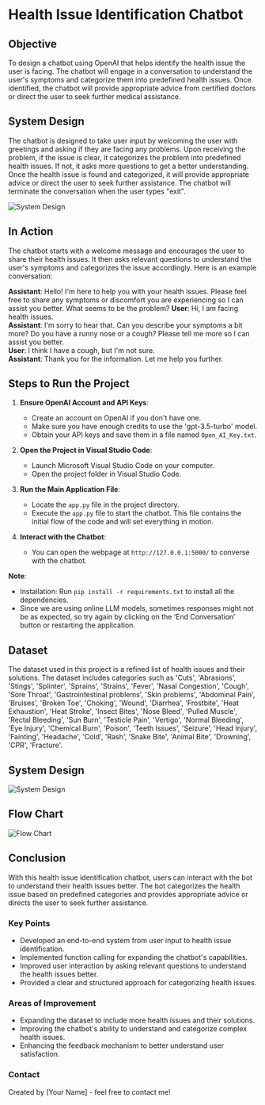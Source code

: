 # Health Issue Identification Chatbot

## Objective
To design a chatbot using OpenAI that helps identify the health issue the user is facing. The chatbot will engage in a conversation to understand the user's symptoms and categorize them into predefined health issues. Once identified, the chatbot will provide appropriate advice from certified doctors or direct the user to seek further medical assistance.

## System Design
The chatbot is designed to take user input by welcoming the user with greetings and asking if they are facing any problems. Upon receiving the problem, if the issue is clear, it categorizes the problem into predefined health issues. If not, it asks more questions to get a better understanding. Once the health issue is found and categorized, it will provide appropriate advice or direct the user to seek further assistance. The chatbot will terminate the conversation when the user types "exit".

![System Design](path_to_system_design_image)

## In Action
The chatbot starts with a welcome message and encourages the user to share their health issues. It then asks relevant questions to understand the user's symptoms and categorizes the issue accordingly. Here is an example conversation:

**Assistant**: Hello! I'm here to help you with your health issues. Please feel free to share any symptoms or discomfort you are experiencing so I can assist you better. What seems to be the problem?
**User**: Hi, I am facing health issues.  
**Assistant**: I'm sorry to hear that. Can you describe your symptoms a bit more? Do you have a runny nose or a cough? Please tell me more so I can assist you better.  
**User**: I think I have a cough, but I'm not sure.  
**Assistant**: Thank you for the information. Let me help you further.

## Steps to Run the Project
1. **Ensure OpenAI Account and API Keys**:
   - Create an account on OpenAI if you don't have one.
   - Make sure you have enough credits to use the 'gpt-3.5-turbo' model.
   - Obtain your API keys and save them in a file named `Open_AI_Key.txt`.

2. **Open the Project in Visual Studio Code**:
   - Launch Microsoft Visual Studio Code on your computer.
   - Open the project folder in Visual Studio Code.

3. **Run the Main Application File**:
   - Locate the `app.py` file in the project directory.
   - Execute the `app.py` file to start the chatbot. This file contains the initial flow of the code and will set everything in motion.

4. **Interact with the Chatbot**:
   - You can open the webpage at `http://127.0.0.1:5000/` to converse with the chatbot.

**Note**:
- Installation: Run `pip install -r requirements.txt` to install all the dependencies.
- Since we are using online LLM models, sometimes responses might not be as expected, so try again by clicking on the ‘End Conversation’ button or restarting the application.

## Dataset
The dataset used in this project is a refined list of health issues and their solutions. The dataset includes categories such as 'Cuts', 'Abrasions', 'Stings', 'Splinter', 'Sprains', 'Strains', 'Fever', 'Nasal Congestion', 'Cough', 'Sore Throat', 'Gastrointestinal problems', 'Skin problems', 'Abdominal Pain', 'Bruises', 'Broken Toe', 'Choking', 'Wound', 'Diarrhea', 'Frostbite', 'Heat Exhaustion', 'Heat Stroke', 'Insect Bites', 'Nose Bleed', 'Pulled Muscle', 'Rectal Bleeding', 'Sun Burn', 'Testicle Pain', 'Vertigo', 'Normal Bleeding', 'Eye Injury', 'Chemical Burn', 'Poison', 'Teeth Issues', 'Seizure', 'Head Injury', 'Fainting', 'Headache', 'Cold', 'Rash', 'Snake Bite', 'Animal Bite', 'Drowning', 'CPR', 'Fracture'.

## System Design
![System Design](path_to_system_design_image)

## Flow Chart
![Flow Chart](path_to_flow_chart_image)

## Conclusion
With this health issue identification chatbot, users can interact with the bot to understand their health issues better. The bot categorizes the health issue based on predefined categories and provides appropriate advice or directs the user to seek further assistance.

### Key Points
- Developed an end-to-end system from user input to health issue identification.
- Implemented function calling for expanding the chatbot's capabilities.
- Improved user interaction by asking relevant questions to understand the health issues better.
- Provided a clear and structured approach for categorizing health issues.

### Areas of Improvement
- Expanding the dataset to include more health issues and their solutions.
- Improving the chatbot's ability to understand and categorize complex health issues.
- Enhancing the feedback mechanism to better understand user satisfaction.

### Contact
Created by [Your Name] - feel free to contact me!